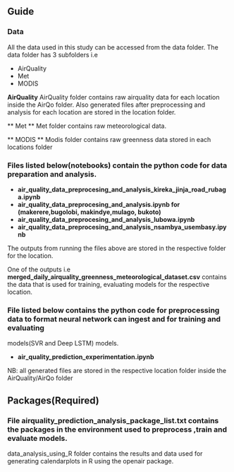 ﻿## Guide

### Data
 All the data used in this study can be accessed from the data folder.
The data folder has 3 subfolders i.e
- AirQuality
- Met
- MODIS

**AirQuality**
  AirQuality folder contains raw airquality data for each location inside the AirQo folder.
  Also generated files after preprocessing and analysis for each location are stored in the location folder.

** Met **
  Met folder contains raw meteorological data.

** MODIS ** 
   Modis folder contains raw greenness data stored in each locations folder

### Files listed below(notebooks) contain the python code for data preparation and analysis.
- **air_quality_data_preprocesing_and_analysis_kireka_jinja_road_rubaga.ipynb**
- **air_quality_data_preprocesing_and_analysis.ipynb for (makerere,bugolobi, makindye,mulago, bukoto)**
- **air_quality_data_preprocesing_and_analysis_lubowa.ipynb**
- **air_quality_data_preprocesing_and_analysis_nsambya_usembasy.ipynb**

The outputs from running the files above are stored in the respective folder for the location.

One of the outputs i.e **merged_daily_airquality_greenness_meteorological_dataset.csv** contains the data that is used for training, evaluating models for the respective location.

### File listed below contains the python code for preprocessing data to format neural network can ingest and for training and evaluating 
models(SVR and Deep LSTM) models.

- **air_quality_prediction_experimentation.ipynb**

NB: all generated files are stored in the respective location folder inside the AirQuality/AirQo folder

## Packages(Required)
### File **airquality_prediction_analysis_package_list.txt** contains the packages in the environment used to preprocess ,train and evaluate models.

data_analysis_using_R folder contains the results and data used for generating calendarplots in R using the openair package.